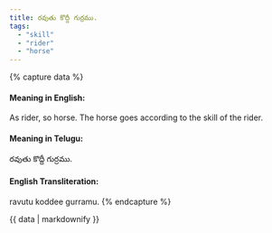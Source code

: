 ```yaml
---
title: రవుతు కొద్దీ గుర్రము.
tags:
  - "skill"
  - "rider"
  - "horse"
---
```


{% capture data %}
#### Meaning in English:
As rider, so horse.
The horse goes according to the skill of the rider.

#### Meaning in Telugu:
రవుతు కొద్దీ గుర్రము.

#### English Transliteration:
ravutu koddee gurramu.
{% endcapture %}

<div class="notice">{{ data | markdownify }}</div>

